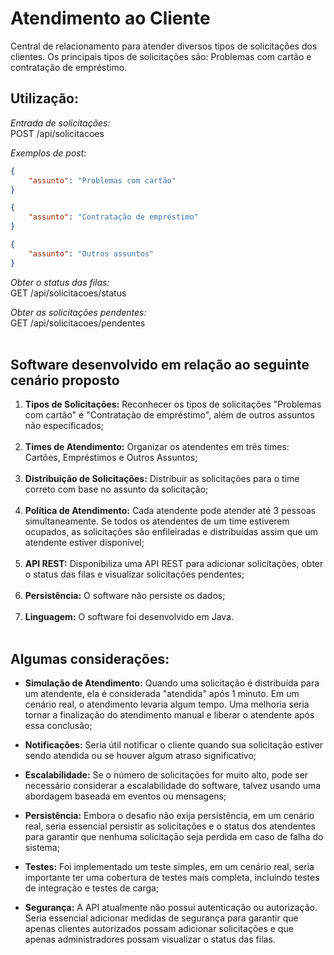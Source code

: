 # Atendimento ao Cliente
Central de relacionamento para atender diversos tipos de solicitações dos clientes. Os principais tipos de solicitações são: Problemas com cartão e contratação de empréstimo. 

## Utilização:

_Entrada de solicitações:_<br />
POST /api/solicitacoes

_Exemplos de post:_<br />
```json
{
    "assunto": "Problemas com cartão"
}
```
```json
{
    "assunto": "Contratação de empréstimo"
}
```
```json
{
    "assunto": "Outros assuntos"
}
```

_Obter o status das filas:_<br />
GET /api/solicitacoes/status

_Obter as solicitações pendentes:_<br />
GET /api/solicitacoes/pendentes<br /><br />


## Software desenvolvido em relação ao seguinte cenário proposto

1. **Tipos de Solicitações:** Reconhecer os tipos de solicitações "Problemas com cartão" e "Contratação de empréstimo", além de outros assuntos não especificados;<br /><br />
1. **Times de Atendimento:** Organizar os atendentes em três times: Cartões, Empréstimos e Outros Assuntos;<br /><br />
1. **Distribuição de Solicitações:** Distribuir as solicitações para o time correto com base no assunto da solicitação;<br /><br />
1. **Política de Atendimento:** Cada atendente pode atender até 3 pessoas simultaneamente. Se todos os atendentes de um time estiverem ocupados, as solicitações são enfileiradas e distribuídas assim que um atendente estiver disponível;<br /><br />
1. **API REST:** Disponibiliza uma API REST para adicionar solicitações, obter o status das filas e visualizar solicitações pendentes;<br /><br />
1. **Persistência:** O software não persiste os dados;<br /><br />
1. **Linguagem:** O software foi desenvolvido em Java.<br /><br />


## Algumas considerações:

- **Simulação de Atendimento:** Quando uma solicitação é distribuída para um atendente, ela é considerada "atendida" após 1 minuto. Em um cenário real, o atendimento levaria algum tempo. Uma melhoria seria tornar a finalização do atendimento manual e liberar o atendente após essa conclusão;

- **Notificações:** Seria útil notificar o cliente quando sua solicitação estiver sendo atendida ou se houver algum atraso significativo;

- **Escalabilidade:** Se o número de solicitações for muito alto, pode ser necessário considerar a escalabilidade do software, talvez usando uma abordagem baseada em eventos ou mensagens;

- **Persistência:** Embora o desafio não exija persistência, em um cenário real, seria essencial persistir as solicitações e o status dos atendentes para garantir que nenhuma solicitação seja perdida em caso de falha do sistema;

- **Testes:** Foi implementado um teste simples, em um cenário real, seria importante ter uma cobertura de testes mais completa, incluindo testes de integração e testes de carga;

- **Segurança:** A API atualmente não possui autenticação ou autorização. Seria essencial adicionar medidas de segurança para garantir que apenas clientes autorizados possam adicionar solicitações e que apenas administradores possam visualizar o status das filas.


